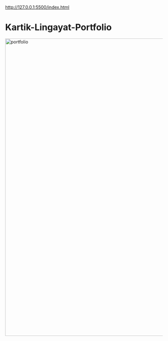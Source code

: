http://127.0.0.1:5500/index.html
# Kartik-Lingayat-Portfolio
<img width="953" alt="portfolio" src="https://github.com/user-attachments/assets/2e728141-0aa4-41f5-9e24-b49082b79b65" />
